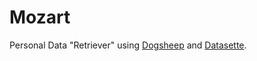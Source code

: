 # Mozart

Personal Data "Retriever" using [Dogsheep](https://github.com/dogsheep/dogsheep-beta) and [Datasette](https://datasette.io/).
